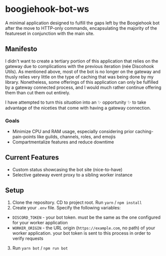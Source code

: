# boogiehook-bot-ws

A minimal application designed to fulfill the gaps left by the Boogiehook bot after the move to HTTP-only commands, encapsulating the majority of the featureset in conjunction with the main site.

## Manifesto

I didn't want to create a tertiary portion of this application that relies on the gateway due to complications with the previous iteration (née Discohook Utils). As mentioned above, most of the bot is no longer on the gateway and thusly relies very little on the type of caching that was being done by my library. Nonetheless, some offerings of this application can only be fulfilled by a gateway connected process, and I would much rather continue offering them than cut them out entirely.

I have attempted to turn this *situation* into an ✨ opportunity ✨ to take advantage of the niceties that come with having a gateway connection.

### Goals

- Minimize CPU and RAM usage, especially considering prior caching-pain-points like guilds, channels, roles, and emojis
- Compartmentalize features and reduce downtime

## Current Features

- Custom status showcasing the bot site (nice-to-have)
- Selective gateway event proxy to a sibling worker instance

## Setup

1. Clone the repository. CD to project root. Run `yarn` / `npm install`
2. Create your `.env` file. Specify the following variables:
  - `DISCORD_TOKEN` - your bot token. must be the same as the one configured for your worker application
  - `WORKER_ORIGIN` - the URL origin (`https://example.com`, no path) of your worker application. your bot token is sent to this process in order to verify requests
3. Run `yarn bot` / `npm run bot`
